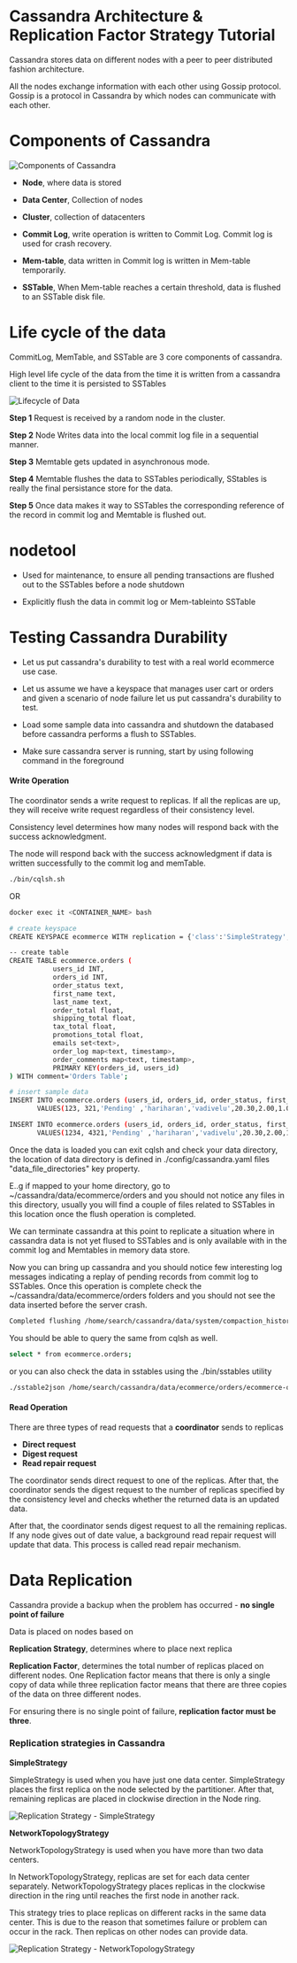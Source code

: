 # Cassandra Architecture & Replication Factor Strategy Tutorial

Cassandra stores data on different nodes with a peer to peer distributed fashion architecture.

All the nodes exchange information with each other using Gossip protocol. Gossip is a protocol in Cassandra by which nodes can communicate with each other.

# Components of Cassandra

![Components of Cassandra](./components.png)

- **Node**, where data is stored

- **Data Center**, Collection of nodes

- **Cluster**, collection of datacenters

- **Commit Log**, write operation is written to Commit Log. Commit log is used for crash recovery.

- **Mem-table**, data written in Commit log is written in Mem-table temporarily.

- **SSTable**, When Mem-table reaches a certain threshold, data is flushed to an SSTable disk file.

# Life cycle of the data

CommitLog, MemTable, and SSTable are 3 core components of cassandra.

High level life cycle of the data from the time it is written from a cassandra client to the time it is persisted to SSTables

![Lifecycle of Data](./cassandra_durability.png)

**Step 1** Request is received by a random node in the cluster.

**Step 2** Node Writes data into the local commit log file in a sequential manner.

**Step 3** Memtable gets updated in asynchronous mode.

**Step 4** Memtable flushes the data to SSTables periodically, SStables is really the final persistance store for the data.

**Step 5** Once data makes it way to SSTables the corresponding reference of the record in commit log and Memtable is flushed out.

# nodetool

- Used for maintenance, to ensure all pending transactions are flushed out to the SSTables before a node shutdown

- Explicitly flush the data in commit log or Mem-tableinto SSTable

# Testing Cassandra Durability

- Let us put cassandra's durability to test with a real world ecommerce use case.
- Let us assume we have a keyspace that manages user cart or orders and given a scenario of node failure let us put cassandra's durability to test.

- Load some sample data into cassandra and shutdown the databased before cassandra performs a flush to SSTables.

- Make sure cassandra server is running, start by using following command in the foreground

#### Write Operation

The coordinator sends a write request to replicas. If all the replicas are up, they will receive write request regardless of their consistency level.

Consistency level determines how many nodes will respond back with the success acknowledgment.

The node will respond back with the success acknowledgment if data is written successfully to the commit log and memTable.



```bash
./bin/cqlsh.sh
```

OR

```bash
docker exec it <CONTAINER_NAME> bash
```

```bash
# create keyspace
CREATE KEYSPACE ecommerce WITH replication = {'class':'SimpleStrategy', 'replication_factor':3};

-- create table
CREATE TABLE ecommerce.orders (
           users_id INT,
           orders_id INT,
           order_status text,
           first_name text,
           last_name text,
           order_total float, 
           shipping_total float, 
           tax_total float, 
           promotions_total float,
           emails set<text>,
           order_log map<text, timestamp>,
           order_comments map<text, timestamp>,
           PRIMARY KEY(orders_id, users_id)
) WITH comment='Orders Table';

# insert sample data
INSERT INTO ecommerce.orders (users_id, orders_id, order_status, first_name, last_name, order_total, shipping_total, tax_total, promotions_total, emails,order_log,order_comments)
       VALUES(123, 321,'Pending' ,'hariharan','vadivelu',20.30,2.00,1.00,5.00,{'a@gmail.com', 'b@gmail.com'},{ 'created_on':'2013-06-13 11:42:12','last_updated':'2013-06-13 11:42:12'},{ 'comment_1':'2013-06-13 11:42:12','comment_2':'2013-06-13 11:42:12'});

INSERT INTO ecommerce.orders (users_id, orders_id, order_status, first_name, last_name, order_total, shipping_total, tax_total, promotions_total, emails,order_log,order_comments)
       VALUES(1234, 4321,'Pending' ,'hariharan','vadivelu',20.30,2.00,1.00,5.00,{'a@gmail.com', 'b@gmail.com'},{ 'created_on':'2013-06-13 11:42:12','last_updated':'2013-06-13 11:42:12'},{ 'comment_1':'2013-06-13 11:42:12','comment_2':'2013-06-13 11:42:12'});
```

Once the data is loaded you can exit cqlsh and check your data directory, the location of data directory is defined in ./config/cassandra.yaml files "data_file_directories" key property.


E..g if mapped to your home directory, go to ~/cassandra/data/ecommerce/orders and you should not notice any files in this directory, usually you will find a couple of files related to SSTables in this location once the flush operation is completed.

We can terminate cassandra at this point to replicate a situation where in cassandra data is not yet flused to SSTables and is only available with in the commit log and Memtables in memory data store.

Now you can bring up cassandra and you should notice few interesting log messages indicating a replay of pending records from commit log to SSTables.
Once this operation is complete check the ~/cassandra/data/ecommerce/orders folders and you should not see the data inserted before the server crash.

```md
Completed flushing /home/search/cassandra/data/system/compaction_history/system-compaction_history-jb-1-Data.db (237 bytes) for commitlog position ReplayPosition(segmentId=1395543674692, position=271)
```

You should be able to query the same from cqlsh as well.

```bash
select * from ecommerce.orders;
```

or you can also check the data in sstables using the ./bin/sstables utility

```bash
./sstable2json /home/search/cassandra/data/ecommerce/orders/ecommerce-orders-jb-1-Data.db
```

#### Read Operation

There are three types of read requests that a **coordinator** sends to replicas

- **Direct request**
- **Digest request**
- **Read repair request**

The coordinator sends direct request to one of the replicas. After that, the coordinator sends the digest request to the number of replicas specified by the consistency level and checks whether the returned data is an updated data.

After that, the coordinator sends digest request to all the remaining replicas. If any node gives out of date value, a background read repair request will update that data. This process is called read repair mechanism.

# Data Replication

Cassandra provide a backup when the problem has occurred - **no single point of failure**

Data is placed on nodes based on

**Replication Strategy**, determines where to place next replica

**Replication Factor**, determines the total number of replicas placed on different nodes. One Replication factor means that there is only a single copy of data while three replication factor means that there are three copies of the data on three different nodes.

For ensuring there is no single point of failure, **replication factor must be three**.

### Replication strategies in Cassandra

**SimpleStrategy**

SimpleStrategy is used when you have just one data center. SimpleStrategy places the first replica on the node selected by the partitioner. After that, remaining replicas are placed in clockwise direction in the Node ring.

![Replication Strategy - SimpleStrategy](./replication_strategy_simple_strategy.png)

**NetworkTopologyStrategy**

NetworkTopologyStrategy is used when you have more than two data centers.

In NetworkTopologyStrategy, replicas are set for each data center separately. NetworkTopologyStrategy places replicas in the clockwise direction in the ring until reaches the first node in another rack.

This strategy tries to place replicas on different racks in the same data center. This is due to the reason that sometimes failure or problem can occur in the rack. Then replicas on other nodes can provide data.

![Replication Strategy - NetworkTopologyStrategy](./replication_strategy_network_topology_strategy.png)